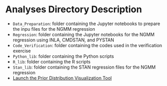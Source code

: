 # Analyses Directory Description

 * ``Data_Preparation``: folder containing the Jupyter notebooks to prepare the inpu files for the NGMM regression
 * ``Regression``: folder containing the Jupyter notebooks for the NGMM regression using INLA, CMDSTAN, and PYSTAN
 * ``Code_Verification``: folder containing the codes used in the verification exercise
 * ``Python_lib``: folder containing the Python scripts
 * ``R_lib``: folder containing the R scripts
 * ``Stan_lib``: folder containing the STAN regression files for the NGMM regression
 * [Launch the Prior Distribution Visualization Tool](https://mybinder.org/v2/gh/NHR3-UCLA/ngmm_tools/b800d714318803830a2f75d72ea373a3e2e8cd51?urlpath=lab%2Ftree%2FAnalyses%2Fprior_distributions.ipynb)
 
